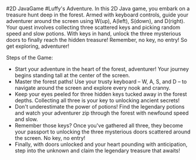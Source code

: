 #2D JavaGame
#Luffy's Adventure.
In this 2D Java game, you embark on a treasure hunt deep in the forest. Armed with keyboard controls,
guide your adventurer around the screen using W(up), A(left), S(down), and D(right). Your quest involves collecting three scattered keys and picking random speed and slow potions. 
With keys in hand, unlock the three mysterious doors to finally reach the hidden treasure! Remember, no key, no entry! So get exploring, adventurer!

Steps of the Game:
* Start your adventure in the heart of the forest, adventurer! Your journey begins standing tall at the center of the screen.
* Master the forest paths! Use your trusty keyboard – W, A, S, and D – to navigate around the screen and explore every nook and cranny.
* Keep your eyes peeled for three hidden keys tucked away in the forest depths. Collecting all three is your key to unlocking ancient secrets!
* Don't underestimate the power of potions! Find the legendary potions and watch your adventurer zip through the forest with newfound speed and slow.
* Remember those keys? Once you've gathered all three, they become your passport to unlocking the three mysterious doors scattered around the screen. No key, no entry!
* Finally, with doors unlocked and your heart pounding with anticipation, step into the unknown and claim the legendary treasure that awaits!
